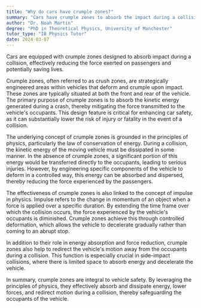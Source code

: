 ```yaml
---
title: "Why do cars have crumple zones?"
summary: "Cars have crumple zones to absorb the impact during a collision, reducing the force exerted on the passengers and potentially saving lives."
author: "Dr. Noah Martin"
degree: "PhD in Theoretical Physics, University of Manchester"
tutor_type: "IB Physics Tutor"
date: 2024-03-07
---
```


Cars are equipped with crumple zones designed to absorb impact during a collision, effectively reducing the force exerted on passengers and potentially saving lives.

Crumple zones, often referred to as crush zones, are strategically engineered areas within vehicles that deform and crumple upon impact. These zones are typically situated at both the front and rear of the vehicle. The primary purpose of crumple zones is to absorb the kinetic energy generated during a crash, thereby mitigating the force transmitted to the vehicle's occupants. This design feature is critical for enhancing car safety, as it can substantially lower the risk of injury or fatality in the event of a collision.

The underlying concept of crumple zones is grounded in the principles of physics, particularly the law of conservation of energy. During a collision, the kinetic energy of the moving vehicle must be dissipated in some manner. In the absence of crumple zones, a significant portion of this energy would be transferred directly to the occupants, leading to serious injuries. However, by engineering specific components of the vehicle to deform in a controlled way, this energy can be absorbed and dispersed, thereby reducing the force experienced by the passengers.

The effectiveness of crumple zones is also linked to the concept of impulse in physics. Impulse refers to the change in momentum of an object when a force is applied over a specific duration. By extending the time frame over which the collision occurs, the force experienced by the vehicle's occupants is diminished. Crumple zones achieve this through controlled deformation, which allows the vehicle to decelerate gradually rather than coming to an abrupt stop.

In addition to their role in energy absorption and force reduction, crumple zones also help to redirect the vehicle's motion away from the occupants during a collision. This function is especially crucial in side-impact collisions, where there is limited space to absorb energy and decelerate the vehicle.

In summary, crumple zones are integral to vehicle safety. By leveraging the principles of physics, they effectively absorb and dissipate energy, lower forces, and redirect motion during a collision, thereby safeguarding the occupants of the vehicle.
    